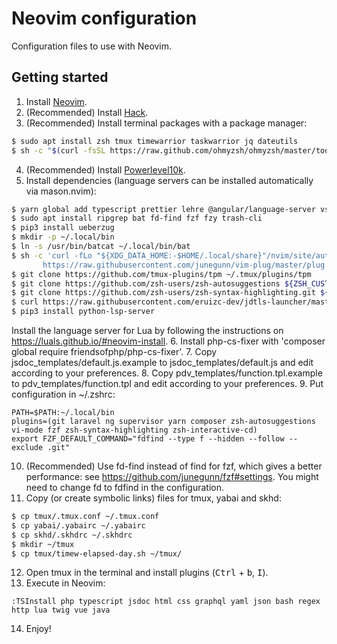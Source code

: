 # Neovim configuration
Configuration files to use with Neovim.

## Getting started
1. Install [Neovim](https://github.com/neovim/neovim/wiki/Installing-Neovim).
2. (Recommended) Install [Hack](https://github.com/ryanoasis/nerd-fonts/tree/master/patched-fonts/Hack#quick-installation).
3. (Recommended) Install terminal packages with a package manager:
```zsh
$ sudo apt install zsh tmux timewarrior taskwarrior jq dateutils
$ sh -c "$(curl -fsSL https://raw.github.com/ohmyzsh/ohmyzsh/master/tools/install.sh)"
```
4. (Recommended) Install [Powerlevel10k](https://github.com/romkatv/powerlevel10k).
5. Install dependencies (language servers can be installed automatically via mason.nvim):
```zsh
$ yarn global add typescript prettier lehre @angular/language-server vscode-css-languageserver-bin graphql-language-service-cli vscode-html-languageserver-bin intelephense vscode-json-languageserver typescript typescript-language-server vls yaml-language-server emmet-ls dockerfile-language-server-nodejs
$ sudo apt install ripgrep bat fd-find fzf fzy trash-cli
$ pip3 install ueberzug
$ mkdir -p ~/.local/bin
$ ln -s /usr/bin/batcat ~/.local/bin/bat
$ sh -c 'curl -fLo "${XDG_DATA_HOME:-$HOME/.local/share}"/nvim/site/autoload/plug.vim --create-dirs \
       https://raw.githubusercontent.com/junegunn/vim-plug/master/plug.vim'
$ git clone https://github.com/tmux-plugins/tpm ~/.tmux/plugins/tpm
$ git clone https://github.com/zsh-users/zsh-autosuggestions ${ZSH_CUSTOM:-~/.oh-my-zsh/custom}/plugins/zsh-autosuggestions
$ git clone https://github.com/zsh-users/zsh-syntax-highlighting.git ${ZSH_CUSTOM:-~/.oh-my-zsh/custom}/plugins/zsh-syntax-highlighting
$ curl https://raw.githubusercontent.com/eruizc-dev/jdtls-launcher/master/install.sh | bash
$ pip3 install python-lsp-server
```

Install the language server for Lua by following the instructions on https://luals.github.io/#neovim-install.
6. Install php-cs-fixer with 'composer global require friendsofphp/php-cs-fixer'.
7. Copy jsdoc_templates/default.js.example to jsdoc_templates/default.js and edit according to your preferences.
8. Copy pdv_templates/function.tpl.example to pdv_templates/function.tpl and edit according to your preferences.
9. Put configuration in ~/.zshrc:
```
PATH=$PATH:~/.local/bin
plugins=(git laravel ng supervisor yarn composer zsh-autosuggestions vi-mode fzf zsh-syntax-highlighting zsh-interactive-cd)
export FZF_DEFAULT_COMMAND="fdfind --type f --hidden --follow --exclude .git"
```
10. (Recommended) Use fd-find instead of find for fzf, which gives a better performance: see https://github.com/junegunn/fzf#settings. You might need to change fd to fdfind in the configuration.
11. Copy (or create symbolic links) files for tmux, yabai and skhd:
```zsh
$ cp tmux/.tmux.conf ~/.tmux.conf
$ cp yabai/.yabairc ~/.yabairc
$ cp skhd/.skhdrc ~/.skhdrc
$ mkdir ~/tmux
$ cp tmux/timew-elapsed-day.sh ~/tmux/
```
12. Open tmux in the terminal and install plugins (<kbd>Ctrl</kbd> + <kbd>b</kbd>, <kbd>I</kbd>).
13. Execute in Neovim:
```
:TSInstall php typescript jsdoc html css graphql yaml json bash regex http lua twig vue java
```
14. Enjoy!
